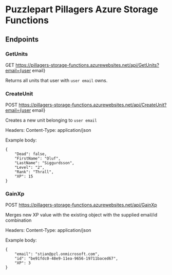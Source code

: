 # Puzzlepart Pillagers Azure Storage Functions

## Endpoints
### GetUnits
GET
https://pillagers-storage-functions.azurewebsites.net/api/GetUnits?email={user email}

Returns all units that user with `user email` owns.

### CreateUnit
POST
https://pillagers-storage-functions.azurewebsites.net/api/CreateUnit?email={user email}

Creates a new unit belonging to `user email`

Headers: 
Content-Type: application/json

Example body:
```
{
    "Dead": false,
    "FirstName": "Oluf",
    "LastName": "Siggurdsson",
    "Level": "2",
    "Rank": "Thrall",
    "XP": 15
} 
```

### GainXp
POST
https://pillagers-storage-functions.azurewebsites.net/api/GainXp

Merges new XP value with the existing object with the supplied email/id combination

Headers:
Content-Type: application/json

Example body:
```
{
	"email": "stian@pzl.onmicrosoft.com",
	"id": "be91fdc0-48e9-11ea-9656-19711baced67",
    "XP": 3
}
```